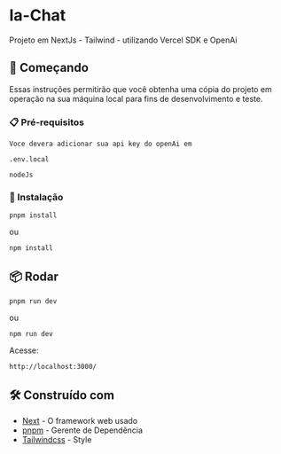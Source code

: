# Ia-Chat

Projeto em NextJs - Tailwind - utilizando Vercel SDK e OpenAi

## 🚀 Começando

Essas instruções permitirão que você obtenha uma cópia do projeto em operação na sua máquina local para fins de desenvolvimento e teste.

### 📋 Pré-requisitos
    Voce devera adicionar sua api key do openAi em 

```
.env.local
```

```
nodeJs
```

### 🔧 Instalação

```
pnpm install
```
ou 

```
npm install
```

## 📦 Rodar 

```
pnpm run dev
```
ou 
```
npm run dev
```

Acesse: 

```
http://localhost:3000/
```
## 🛠️ Construído com

* [Next](https://nextjs.org/docs) - O framework web usado
* [pnpm](https://pnpm.io/pt/motivation) - Gerente de Dependência
* [Tailwindcss](https://tailwindcss.com/docs/installation) - Style

